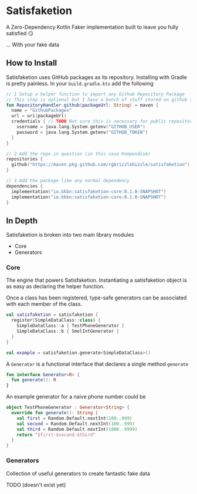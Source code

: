 # Satisfaketion

A Zero-Dependency Kotlin Faker implementation built to leave you fully satisfied 😏

... With your fake data

## How to Install

Satisfaketion uses GitHub packages as its repository.  Installing with Gradle is pretty painless.  In your `build.gradle.kts`
add the following

```kotlin
// 1 Setup a helper function to import any Github Repository Package
// This step is optional but I have a bunch of stuff stored on github so I find it useful 😄
fun RepositoryHandler.github(packageUrl: String) = maven { 
  name = "GithubPackages"
  url = uri(packageUrl)
  credentials { // TODO Not sure this is necessary for public repositories?
    username = java.lang.System.getenv("GITHUB_USER")
    password = java.lang.System.getenv("GITHUB_TOKEN")
  } 
}

// 2 Add the repo in question (in this case Kompendium)
repositories {
  github("https://maven.pkg.github.com/rgbrizzlehizzle/satisfaketion")
}

// 3 Add the package like any normal dependency
dependencies { 
  implementation("io.bkbn:satisfaketion-core:0.1.0-SNAPSHOT")
  implementation("io.bkbn:satisfaketion-core:0.1.0-SNAPSHOT")
}

```

## In Depth

Satisfaketion is broken into two main library modules

- Core
- Generators

### Core

The engine that powers Satisfaketion.  Instantiating a satisfaketion object is as easy as declaring the helper function.

Once a class has been registered, type-safe generators can be associated with each member of the class.

```kotlin
val satisfaketion = satisfaketion {
  register(SimpleDataClass::class) {
    SimpleDataClass::a { TestPhoneGenerator }
    SimpleDataClass::b { SmolIntGenerator }
  }
}

val example = satisfaketion.generate<SimpleDataClass>()
```

A `Generator` is a functional interface that declares a single method `generate`

```kotlin
fun interface Generator<R> {
  fun generate(): R
}
```

An example generator for a naive phone number could be 

```kotlin
object TestPhoneGenerator : Generator<String> {
  override fun generate(): String {
    val first = Random.Default.nextInt(100..999)
    val second = Random.Default.nextInt(100..999)
    val third = Random.Default.nextInt(1000..9999)
    return "$first-$second-$third"
  }
}
```

### Generators

Collection of useful generators to create fantastic fake data

TODO (doesn't exist yet)

